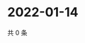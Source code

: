 # 2022-01-14

共 0 条

<!-- BEGIN WEIBO -->
<!-- 最后更新时间 Fri Jan 14 2022 15:11:45 GMT+0800 (China Standard Time) -->

<!-- END WEIBO -->
